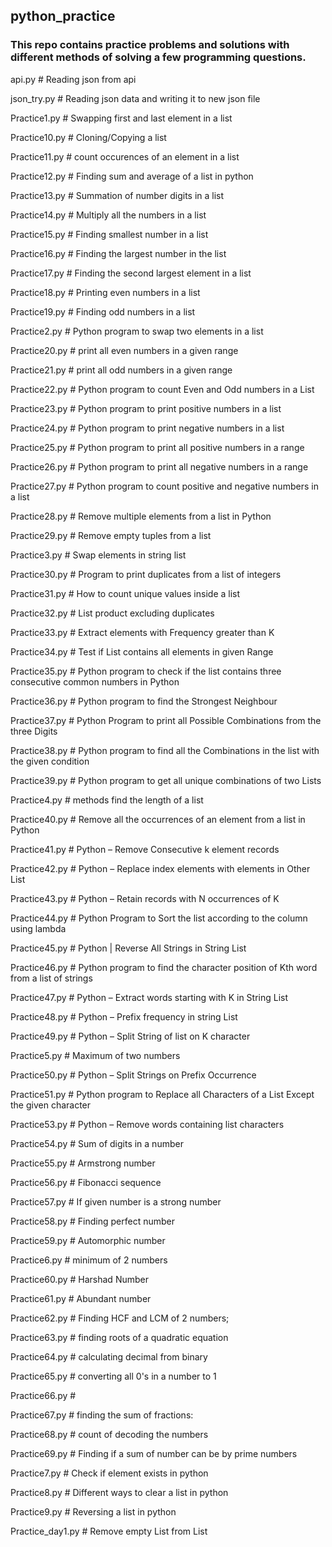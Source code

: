 <h2> python_practice </h2>

<h3> This repo contains practice problems and solutions with different methods of solving a few programming questions. </h3>

 api.py # Reading json from api
 
 json_try.py # Reading json data and writing it to new json file
 
 Practice1.py # Swapping first and last element in a list
 
 Practice10.py # Cloning/Copying a list
 
 Practice11.py # count occurences of an element in a list
 
 Practice12.py # Finding sum and average of a list in python
 
 Practice13.py # Summation of number digits in a list
 
 Practice14.py # Multiply all the numbers in a list
 
 Practice15.py # Finding smallest number in a list
 
 Practice16.py # Finding the largest number in the list
 
 Practice17.py # Finding the second largest element in a list
 
 Practice18.py # Printing even numbers in a list
 
 Practice19.py # Finding odd numbers in a list
 
 Practice2.py # Python program to swap two elements in a list
 
 Practice20.py # print all even numbers in a given range
 
 Practice21.py # print all odd numbers in a given range
 
 Practice22.py # Python program to count Even and Odd numbers in a List
 
 Practice23.py # Python program to print positive numbers in a list
 
 Practice24.py # Python program to print negative numbers in a list
 
 Practice25.py # Python program to print all positive numbers in a range
 
 Practice26.py # Python program to print all negative numbers in a range
 
 Practice27.py # Python program to count positive and negative numbers in a list
 
 Practice28.py # Remove multiple elements from a list in Python
 
 Practice29.py #  Remove empty tuples from a list
 
 Practice3.py # Swap elements in string list
 
 Practice30.py # Program to print duplicates from a list of integers
 
 Practice31.py # How to count unique values inside a list
 
 Practice32.py #  List product excluding duplicates
 
 Practice33.py # Extract elements with Frequency greater than K
 
 Practice34.py # Test if List contains all elements in given Range
 
 Practice35.py # Python program to check if the list contains three consecutive common numbers in Python
 
 Practice36.py # Python program to find the Strongest Neighbour
 
 Practice37.py # Python Program to print all Possible Combinations from the three Digits
 
 Practice38.py # Python program to find all the Combinations in the list with the given condition
 
 Practice39.py # Python program to get all unique combinations of two Lists
 
 Practice4.py # methods find the length of a list
 
 Practice40.py # Remove all the occurrences of an element from a list in Python
 
 Practice41.py # Python – Remove Consecutive k element records
 
 Practice42.py # Python – Replace index elements with elements in Other List
 
 Practice43.py # Python – Retain records with N occurrences of K
 
 Practice44.py # Python Program to Sort the list according to the column using lambda
 
 Practice45.py # Python | Reverse All Strings in String List
 
 Practice46.py # Python program to find the character position of Kth word from a list of strings
 
 Practice47.py # Python – Extract words starting with K in String List
 
 Practice48.py # Python – Prefix frequency in string List
 
 Practice49.py # Python – Split String of list on K character
 
 Practice5.py # Maximum of two numbers
 
 Practice50.py # Python – Split Strings on Prefix Occurrence
 
 Practice51.py # Python program to Replace all Characters of a List Except the given character
 
 Practice53.py # Python – Remove words containing list characters
 
 Practice54.py # Sum of digits in a number
 
 Practice55.py # Armstrong number
 
 Practice56.py # Fibonacci sequence
 
 Practice57.py # If given number is a strong number
 
 Practice58.py # Finding perfect number
 
 Practice59.py # Automorphic number
 
 Practice6.py # minimum of 2 numbers
 
 Practice60.py # Harshad Number
 
 Practice61.py # Abundant number
 
 Practice62.py # Finding HCF and LCM of 2 numbers;
 
 Practice63.py # finding roots of a quadratic equation
 
 Practice64.py # calculating decimal from binary
 
 Practice65.py # converting all 0's in a number to 1
 
 Practice66.py #
 
 Practice67.py # finding the sum of fractions:
 
 Practice68.py # count of decoding the numbers
 
 Practice69.py # Finding if a sum of number can be by prime numbers
 
 Practice7.py # Check if element exists in python
 
 Practice8.py # Different ways to clear a list in python
 
 Practice9.py # Reversing a list in python
 
 Practice_day1.py # Remove empty List from List
